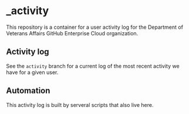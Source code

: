 # \_activity

This repository is a container for a user activity log for the Department of Veterans Affairs GitHub Enterprise Cloud organization.

## Activity log

See the `activity` branch for a current log of the most recent activity we have for a given user.

## Automation

This activity log is built by serveral scripts that also live here.
